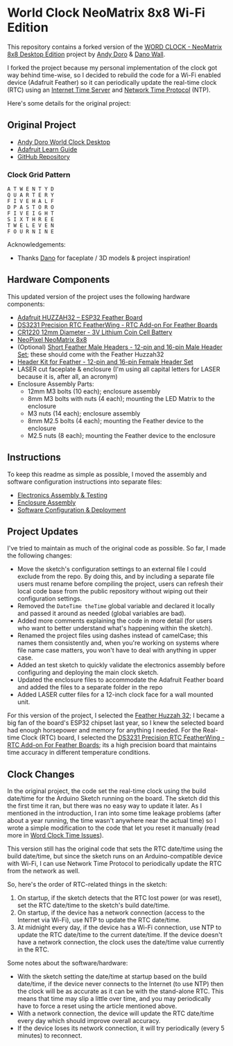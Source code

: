 # World Clock NeoMatrix 8x8 Wi-Fi Edition

This repository contains a forked version of the [WORD CLOCK - NeoMatrix 8x8 Desktop Edition](https://github.com/andydoro/WordClock-NeoMatrix8x8) project by [Andy Doro](https://andydoro.com/) & [Dano Wall](https://github.com/danowall).  

I forked the project because my personal implementation of the clock got way behind time-wise, so I decided to rebuild the code for a Wi-Fi enabled device (Adafruit Feather) so it can periodically update the real-time clock (RTC) using an [Internet Time Server](https://tf.nist.gov/tf-cgi/servers.cgi) and [Network Time Protocol](https://en.wikipedia.org/wiki/Network_Time_Protocol) (NTP). 

Here's some details for the original project:

## Original Project

* [Andy Doro World Clock Desktop](https://andydoro.com/wordclockdesktop/)
* [Adafruit Learn Guide](https://learn.adafruit.com/neomatrix-8x8-word-clock/)
* [GitHub Repository](https://github.com/andydoro/WordClock-NeoMatrix8x8)

### Clock Grid Pattern

``` text
A T W E N T Y D
Q U A R T E R Y
F I V E H A L F
D P A S T O R O
F I V E I G H T
S I X T H R E E
T W E L E V E N
F O U R N I N E
```

Acknowledgements:

  - Thanks [Dano](https://github.com/danowall) for faceplate / 3D models & project inspiration! 

## Hardware Components

This updated version of the project uses the following hardware components:

* [Adafruit HUZZAH32 – ESP32 Feather Board](https://learn.adafruit.com/adafruit-huzzah32-esp32-feather)
* [DS3231 Precision RTC FeatherWing - RTC Add-on For Feather Boards](https://www.adafruit.com/product/3028)
* [CR1220 12mm Diameter - 3V Lithium Coin Cell Battery](https://www.adafruit.com/product/380)
* [NeoPixel NeoMatrix 8x8](https://www.adafruit.com/products/1487)
* (Optional) [Short Feather Male Headers - 12-pin and 16-pin Male Header Set](https://www.adafruit.com/product/3002); these should come with the Feather Huzzah32
* [Header Kit for Feather - 12-pin and 16-pin Female Header Set](https://www.adafruit.com/product/2886)
* LASER cut faceplate & enclosure (I'm using all capital letters for LASER because it is, after all, an acronym)
* Enclosure Assembly Parts:
  * 12mm M3 bolts (10 each); enclosure assembly
  * 8mm M3 bolts with nuts (4 each); mounting the LED Matrix to the enclosure
  * M3 nuts (14 each); enclosure assembly
  * 8mm M2.5 bolts (4 each); mounting the Feather device to the enclosure
  * M2.5 nuts (8 each); mounting the Feather device to the enclosure

## Instructions

To keep this readme as simple as possible, I moved the assembly and software configuration instructions into separate files:

* [Electronics Assembly & Testing](docs/electronics-assembly.md)
* [Enclosure Assembly](docs/enclosure-assembly.md)
* [Software Configuration & Deployment](docs/software.md)

## Project Updates

I've tried to maintain as much of the original code as possible. So far, I made the following changes:

* Move the sketch's configuration settings to an external file I could exclude from the repo. By doing this, and by including a separate file users must rename before compiling the project, users can refresh their local code base from the public repository without wiping out their configuration settings. 
* Removed the `DateTime theTime` global variable and declared it locally and passed it around as needed (global variables are bad).
* Added more comments explaining the code in more detail (for users who want to better understand what's happening within the sketch).
* Renamed the project files using dashes instead of camelCase; this names them consistently and, when you're working on systems where file name case matters, you won't have to deal with anything in upper case.
* Added an test sketch to quickly validate the electronics assembly before configuring and deploying the main clock sketch.
* Updated the enclosure files to accommodate the Adafruit Feather board and added the files to a separate folder in the repo
* Added LASER cutter files for a 12-inch clock face for a wall mounted unit.

For this version of the project, I selected the [Feather Huzzah 32](https://www.adafruit.com/product/3405); I became a big fan of the board's ESP32 chipset last year, so I knew the selected board had enough horsepower and memory for anything I needed.  For the Real-time Clock (RTC) board, I selected the [DS3231 Precision RTC FeatherWing - RTC Add-on For Feather Boards](https://www.adafruit.com/product/3028); its a high precision board that maintains time accuracy in different temperature conditions.

## Clock Changes

In the original project, the code set the real-time clock using the build date/time for the Arduino Sketch running on the board. The sketch did this the first time it ran, but there was no easy way to update it later. As I mentioned in the introduction, I ran into some time leakage problems (after about a year running, the time wasn't anywhere near the actual time) so I wrote a simple modification to the code that let you reset it manually (read more in [Word Clock Time Issues](https://johnwargo.com/internet-of-things-iot/word-clock-time-issues.html)).

This version still has the original code that sets the RTC date/time using the build date/time, but since the sketch runs on an Arduino-compatible device with Wi-Fi, I can use Network Time Protocol to periodically update the RTC from the network as well. 

So, here's the order of RTC-related things in the sketch:

1. On startup, if the sketch detects that the RTC lost power (or was reset), set the RTC date/time to the sketch's build date/time.
2. On startup, if the device has a network connection (access to the Internet via Wi-Fi), use NTP to update the RTC date/time.
3. At midnight every day, if the device has a Wi-Fi connection, use NTP to update the RTC date/time to the current date/time. If the device doesn't have a network connection, the clock uses the date/time value currently in the RTC.

Some notes about the software/hardware:

* With the sketch setting the date/time at startup based on the build date/time, if the device never connects to the Internet (to use NTP) then the clock will be as accurate as it can be with the stand-alone RTC. This means that time may slip a little over time, and you may periodically have to force a reset using the article mentioned above.
* With a network connection, the device will update the RTC date/time every day which should improve overall accuracy.
* If the device loses its network connection, it will try periodically (every 5 minutes) to reconnect.

